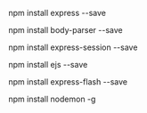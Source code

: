 npm install express --save

npm install body-parser --save

npm install express-session --save

npm install ejs --save

npm install express-flash --save

npm install nodemon -g
